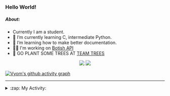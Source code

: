 ### Hello World!

##### About:
- Currently I am a student.
- 🌱 I’m currently learning C, intermediate Python.
- 🌱 I’m learning how to make better documentation.
- 👨‍💻 I'm working on [Botish API](https://github.com/Vyvy-vi/api)
- 🌱 GO PLANT SOME TREES AT [TEAM TREES](https://teamtrees.org/)

<p align="center">
  <a href="https://twitter.com/Vyvy_viM"><img target="_blank" src="https://img.shields.io/badge/twitter%20@Vyvy_viM-0D95E8?style=for-the-badge&logo=twitter&logoColor=white"/></a> 
  <a href="https://vyvy-vi.github.io/portfolio"><img target="_blank" src="https://img.shields.io/badge/-I_love_open_source-green?style=for-the-badge&logo=github&logoColor=black"/></a> 
</p>

[![Vyom's github activity graph](https://activity-graph.herokuapp.com/graph?username=Vyvy-vi)](https://github.com/ashutosh00710/github-readme-activity-graph)

---
<details>
  <summary>:zap: My Activity:</summary>
  
<!--START_SECTION:waka-->
![Code Time](http://img.shields.io/badge/Code%20Time-536%20hrs%2040%20mins-blue)

**I'm a Night 🦉** 

```text
🌞 Morning    46 commits     █░░░░░░░░░░░░░░░░░░░░░░░░   7.37% 
🌆 Daytime    162 commits    ██████░░░░░░░░░░░░░░░░░░░   25.96% 
🌃 Evening    209 commits    ████████░░░░░░░░░░░░░░░░░   33.49% 
🌙 Night      207 commits    ████████░░░░░░░░░░░░░░░░░   33.17%

```
📅 **I'm Most Productive on Sunday** 

```text
Monday       63 commits     ██░░░░░░░░░░░░░░░░░░░░░░░   10.1% 
Tuesday      101 commits    ████░░░░░░░░░░░░░░░░░░░░░   16.19% 
Wednesday    90 commits     ███░░░░░░░░░░░░░░░░░░░░░░   14.42% 
Thursday     83 commits     ███░░░░░░░░░░░░░░░░░░░░░░   13.3% 
Friday       60 commits     ██░░░░░░░░░░░░░░░░░░░░░░░   9.62% 
Saturday     81 commits     ███░░░░░░░░░░░░░░░░░░░░░░   12.98% 
Sunday       146 commits    █████░░░░░░░░░░░░░░░░░░░░   23.4%

```


📊 **This Week I Spent My Time On** 

```text
🔥 Editors: 
Vim                      40 mins             █████████████████████████   100.0%

🐱‍💻 Projects: 
portfolio                31 mins             ███████████████████░░░░░░   77.68% 
forms                    8 mins              █████░░░░░░░░░░░░░░░░░░░░   20.14% 
netflix-clone-react      0 secs              ░░░░░░░░░░░░░░░░░░░░░░░░░   2.18% 
Unknown Project          0 secs              ░░░░░░░░░░░░░░░░░░░░░░░░░   0.0%

```


 Last Updated on 01/01/2022
<!--END_SECTION:waka-->
</details>
